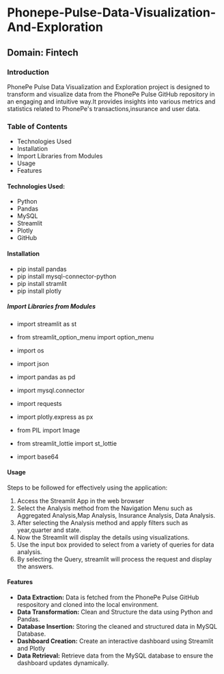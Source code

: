 # Phonepe-Pulse-Data-Visualization-And-Exploration
## ****Domain**: Fintech**
### **Introduction**
  PhonePe Pulse Data Visualization and Exploration project is designed to transform and visualize data from the PhonePe Pulse GitHub repository in an engaging and intuitive way.It provides insights into various metrics and statistics related to PhonePe's transactions,insurance and user data.
### Table of Contents
* Technologies Used
* Installation
* Import Libraries from Modules
* Usage
* Features
#### Technologies Used:
* Python
* Pandas
* MySQL
* Streamlit
* Plotly
* GitHub 
#### Installation
* pip install pandas
* pip install mysql-connector-python
* pip install stramlit
* pip install plotly
##### Import Libraries from Modules
* import streamlit as st
* from streamlit_option_menu import option_menu

* import os 
* import json
* import pandas as pd
* import mysql.connector
* import requests

* import plotly.express as px
* from PIL import Image
* from streamlit_lottie import st_lottie
* import base64
#### Usage
Steps to be followed for effectively using the application:
1. Access the Streamlit App in the web browser
2. Select the Analysis method from the Navigation Menu such as Aggregated Analysis,Map Analysis, Insurance Analysis, Data Analysis.
3. After selecting the Analysis method and apply filters such as year,quarter and state.
4. Now the Streamlit will display the details using visualizations.
5. Use the input box provided to select from a variety of queries for data analysis.
6. By selecting the Query, streamlit will process the request and display the answers.
#### Features
- **Data Extraction:** Data is fetched from the PhonePe Pulse GitHub respository and cloned into the local environment.
- **Data Transformation:** Clean and Structure the data using Python and Pandas.
- **Database Insertion:** Storing the cleaned and structured data in MySQL Database.
- **Dashboard Creation:** Create an interactive dashboard using Streamlit and Plotly
- **Data Retrieval:** Retrieve data from the MySQL database to ensure the dashboard updates dynamically.
